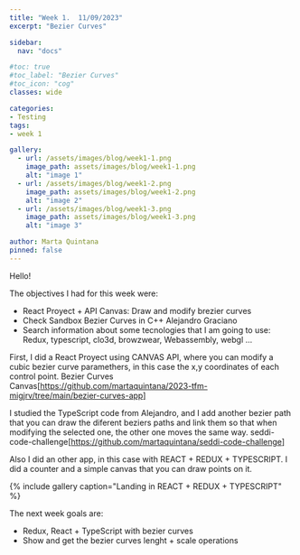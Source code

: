 ```yaml
---
title: "Week 1.  11/09/2023"
excerpt: "Bezier Curves"

sidebar:
  nav: "docs"

#toc: true
#toc_label: "Bezier Curves"
#toc_icon: "cog"
classes: wide

categories:
- Testing
tags:
- week 1

gallery:
  - url: /assets/images/blog/week1-1.png
    image_path: assets/images/blog/week1-1.png
    alt: "image 1"
  - url: /assets/images/blog/week1-2.png
    image_path: assets/images/blog/week1-2.png
    alt: "image 2"
  - url: /assets/images/blog/week1-3.png
    image_path: assets/images/blog/week1-3.png
    alt: "image 3"

author: Marta Quintana
pinned: false
---
```

Hello!

The objectives I had for this week were:

- React Proyect + API Canvas: Draw and modify brezier curves
- Check Sandbox Bezier Curves in C++ Alejandro Graciano
- Search information about some tecnologies that I am going to use: Redux, typescript, clo3d, browzwear, Webassembly, webgl ...

First, I did a React Proyect using CANVAS API, where you can modify a cubic bezier curve paramethers, in this case the x,y coordinates of each control point. Bezier Curves Canvas[https://github.com/martaquintana/2023-tfm-migjrv/tree/main/bezier-curves-app]

I studied the TypeScript code from Alejandro, and I add another bezier path that you can draw the diferent beziers paths and link them so that when modifying the selected one, the other one moves the same way. seddi-code-challenge[https://github.com/martaquintana/seddi-code-challenge]

Also I did an other app, in this case with REACT + REDUX + TYPESCRIPT. I did a counter and a simple canvas that you can draw points on it.

{% include gallery caption="Landing in REACT + REDUX + TYPESCRIPT" %}

The next week goals are:

- Redux, React + TypeScript with bezier curves
- Show and get the bezier curves lenght + scale operations

